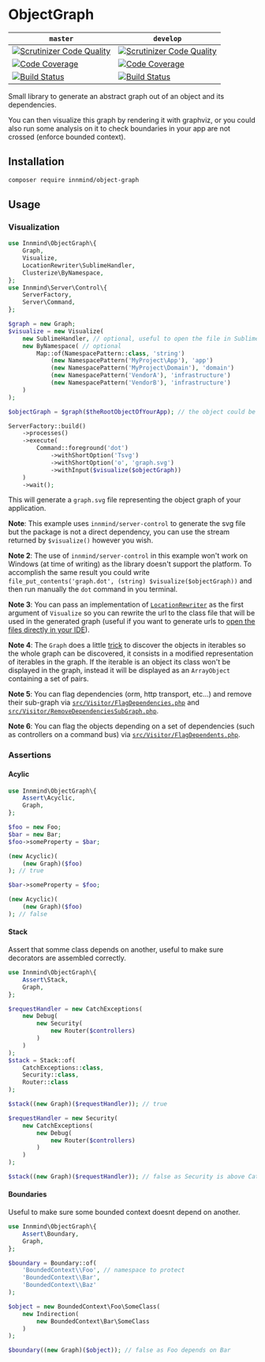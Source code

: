 # ObjectGraph

| `master` | `develop` |
|----------|-----------|
| [![Scrutinizer Code Quality](https://scrutinizer-ci.com/g/Innmind/ObjectGraph/badges/quality-score.png?b=master)](https://scrutinizer-ci.com/g/Innmind/Http/?branch=master) | [![Scrutinizer Code Quality](https://scrutinizer-ci.com/g/Innmind/ObjectGraph/badges/quality-score.png?b=develop)](https://scrutinizer-ci.com/g/Innmind/Http/?branch=develop) |
| [![Code Coverage](https://scrutinizer-ci.com/g/Innmind/ObjectGraph/badges/coverage.png?b=master)](https://scrutinizer-ci.com/g/Innmind/Http/?branch=master) | [![Code Coverage](https://scrutinizer-ci.com/g/Innmind/ObjectGraph/badges/coverage.png?b=develop)](https://scrutinizer-ci.com/g/Innmind/Http/?branch=develop) |
| [![Build Status](https://scrutinizer-ci.com/g/Innmind/ObjectGraph/badges/build.png?b=master)](https://scrutinizer-ci.com/g/Innmind/Http/build-status/master) | [![Build Status](https://scrutinizer-ci.com/g/Innmind/ObjectGraph/badges/build.png?b=develop)](https://scrutinizer-ci.com/g/Innmind/Http/build-status/develop) |

Small library to generate an abstract graph out of an object and its dependencies.

You can then visualize this graph by rendering it with graphviz, or you could also run some analysis on it to check boundaries in your app are not crossed (enforce bounded context).

## Installation

```sh
composer require innmind/object-graph
```

## Usage

### Visualization

```php
use Innmind\ObjectGraph\{
    Graph,
    Visualize,
    LocationRewriter\SublimeHandler,
    Clusterize\ByNamespace,
};
use Innmind\Server\Control\{
    ServerFactory,
    Server\Command,
};

$graph = new Graph;
$visualize = new Visualize(
    new SublimeHandler, // optional, useful to open the file in Sublime Text instead of the browser
    new ByNamespace( // optional
        Map::of(NamespacePattern::class, 'string')
            (new NamespacePattern('MyProject\App'), 'app')
            (new NamespacePattern('MyProject\Domain'), 'domain')
            (new NamespacePattern('VendorA'), 'infrastructure')
            (new NamespacePattern('VendorB'), 'infrastructure')
    )
);

$objectGraph = $graph($theRootObjectOfYourApp); // the object could be the framework instance for example

ServerFactory::build()
    ->processes()
    ->execute(
        Command::foreground('dot')
            ->withShortOption('Tsvg')
            ->withShortOption('o', 'graph.svg')
            ->withInput($visualize($objectGraph))
    )
    ->wait();
```

This will generate a `graph.svg` file representing the object graph of your application.

**Note**: This example uses `innmind/server-control` to generate the svg file but the package is not a direct dependency, you can use the stream returned by `$visualize()` however you wish.

**Note 2**: The use of `innmind/server-control` in this example won't work on Windows (at time of writing) as the library doesn't support the platform. To accomplish the same result you could write `file_put_contents('graph.dot', (string) $visualize($objectGraph))` and then run manually the `dot` command in you terminal.

**Note 3**: You can pass an implementation of [`LocationRewriter`](src/LocationRewriter.php) as the first argument of `Visualize` so you can rewrite the url to the class file that will be used in the generated graph (useful if you want to generate urls to [open the files directly in your IDE](https://github.com/sanduhrs/phpstorm-url-handler#usage)).

**Note 4**: The `Graph` does a little [trick](src/Graph.php#L73) to discover the objects in iterables so the whole graph can be discovered, it consists in a modified representation of iterables in the graph. If the iterable is an object its class won't be displayed in the graph, instead it will be displayed as an `ArrayObject` containing a set of pairs.

**Note 5**: You can flag dependencies (orm, http transport, etc...) and remove their sub-graph via [`src/Visitor/FlagDependencies.php`](src/Visitor/FlagDependencies.php) and [`src/Visitor/RemoveDependenciesSubGraph.php`](src/Visitor/RemoveDependenciesSubGraph.php).

**Note 6**: You can flag the objects depending on a set of dependencies (such as controllers on a command bus) via [`src/Visitor/FlagDependents.php`](src/Visitor/FlagDependents.php).

### Assertions

#### Acylic

```php
use Innmind\ObjectGraph\{
    Assert\Acyclic,
    Graph,
};

$foo = new Foo;
$bar = new Bar;
$foo->someProperty = $bar;

(new Acyclic)(
    (new Graph)($foo)
); // true

$bar->someProperty = $foo;

(new Acyclic)(
    (new Graph)($foo)
); // false
```

#### Stack

Assert that somme class depends on another, useful to make sure decorators are assembled correctly.

```php
use Innmind\ObjectGraph\{
    Assert\Stack,
    Graph,
};

$requestHandler = new CatchExceptions(
    new Debug(
        new Security(
            new Router($controllers)
        )
    )
);
$stack = Stack::of(
    CatchExceptions::class,
    Security::class,
    Router::class
);

$stack((new Graph)($requestHandler)); // true

$requestHandler = new Security(
    new CatchExceptions(
        new Debug(
            new Router($controllers)
        )
    )
);

$stack((new Graph)($requestHandler)); // false as Security is above CatchExceptions
```

#### Boundaries

Useful to make sure some bounded context doesnt depend on another.

```php
use Innmind\ObjectGraph\{
    Assert\Boundary,
    Graph,
};

$boundary = Boundary::of(
    'BoundedContext\\Foo', // namespace to protect
    'BoundedContext\\Bar',
    'BoundedContext\\Baz'
);

$object = new BoundedContext\Foo\SomeClass(
    new Indirection(
        new BoundedContext\Bar\SomeClass
    )
);

$boundary((new Graph)($object)); // false as Foo depends on Bar
```
